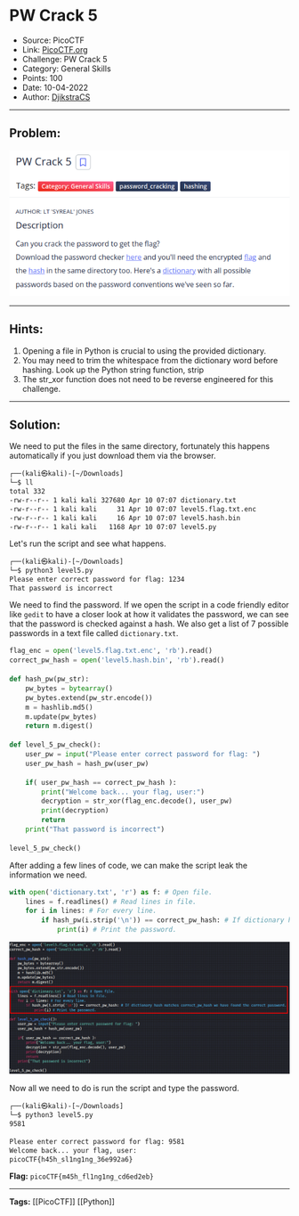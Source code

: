 # PW Crack 5
* Source: PicoCTF
* Link: [PicoCTF.org](https://picoctf.org/)
* Challenge: PW Crack 5
* Category: General Skills
* Points: 100
* Date: 10-04-2022
* Author: [DjikstraCS](https://github.com/DjikstraCS)

---
## Problem:
![](./attachments/Pasted%20image%2020220410130911.png)

---
## Hints:
1. Opening a file in Python is crucial to using the provided dictionary.
2. You may need to trim the whitespace from the dictionary word before hashing. Look up the Python string function, strip
3. The str_xor function does not need to be reverse engineered for this challenge.

---
## Solution:
We need to put the files in the same directory, fortunately this happens automatically if you just download them via the browser.

```console
┌──(kali㉿kali)-[~/Downloads]
└─$ ll
total 332
-rw-r--r-- 1 kali kali 327680 Apr 10 07:07 dictionary.txt
-rw-r--r-- 1 kali kali     31 Apr 10 07:07 level5.flag.txt.enc
-rw-r--r-- 1 kali kali     16 Apr 10 07:07 level5.hash.bin
-rw-r--r-- 1 kali kali   1168 Apr 10 07:07 level5.py
```

Let's run the script and see what happens.

```console
┌──(kali㉿kali)-[~/Downloads]
└─$ python3 level5.py
Please enter correct password for flag: 1234
That password is incorrect
```

We need to find the password. If we open the script in a code friendly editor like `gedit` to have a closer look at how it validates the password, we can see that the password is checked against a hash. We also get a list of 7 possible passwords in a text file called `dictionary.txt`.

```py
flag_enc = open('level5.flag.txt.enc', 'rb').read()
correct_pw_hash = open('level5.hash.bin', 'rb').read()

def hash_pw(pw_str):
    pw_bytes = bytearray()
    pw_bytes.extend(pw_str.encode())
    m = hashlib.md5()
    m.update(pw_bytes)
    return m.digest()

def level_5_pw_check():
    user_pw = input("Please enter correct password for flag: ")
    user_pw_hash = hash_pw(user_pw)
    
    if( user_pw_hash == correct_pw_hash ):
        print("Welcome back... your flag, user:")
        decryption = str_xor(flag_enc.decode(), user_pw)
        print(decryption)
        return
    print("That password is incorrect")
    
level_5_pw_check()
```

After adding a few lines of code, we can make the script leak the information we need.

```py
with open('dictionary.txt', 'r') as f: # Open file.
    lines = f.readlines() # Read lines in file.
    for i in lines: # For every line.
        if hash_pw(i.strip('\n')) == correct_pw_hash: # If dictionary hash matches correct_pw_hash we have found the correct password.
            print(i) # Print the password.
```

![](./attachments/Pasted%20image%2020220410134134.png)

Now all we need to do is run the script and type the password.

```console
┌──(kali㉿kali)-[~/Downloads]
└─$ python3 level5.py
9581

Please enter correct password for flag: 9581        
Welcome back... your flag, user:
picoCTF{h45h_sl1ng1ng_36e992a6}
```

**Flag:** `picoCTF{m45h_fl1ng1ng_cd6ed2eb}`

---
**Tags:** [[PicoCTF]] [[Python]]